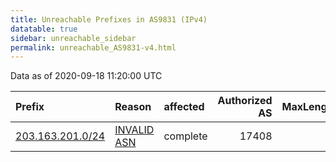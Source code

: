 ```yaml
---
title: Unreachable Prefixes in AS9831 (IPv4)
datatable: true
sidebar: unreachable_sidebar
permalink: unreachable_AS9831-v4.html
---
```


Data as of 2020-09-18 11:20:00 UTC


<div class="datatable-begin"></div>

| Prefix                                                     | Reason                                                                                                 | affected   |   Authorized AS |   MaxLength | Anchor                                       |   unreachable /24s |
|:-----------------------------------------------------------|:-------------------------------------------------------------------------------------------------------|:-----------|----------------:|------------:|:---------------------------------------------|-------------------:|
| [203.163.201.0/24](https://stat.ripe.net/203.163.201.0/24) | [INVALID ASN](https://rpki-validator.ripe.net/announcement-preview?asn=AS9831&prefix=203.163.201.0/24) | complete   |           17408 |           0 | [APNIC](unreachable_APNIC_RPKI_Root-v4.html) |                  1 |

<div class="datatable-end"></div>